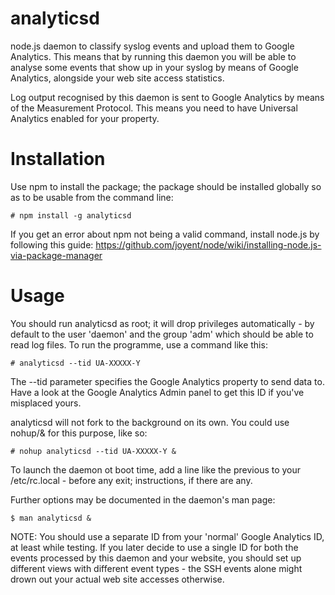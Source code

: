 analyticsd
==========

node.js daemon to classify syslog events and upload them to Google Analytics.
This means that by running this daemon you will be able to analyse some events
that show up in your syslog by means of Google Analytics, alongside your web
site access statistics.

Log output recognised by this daemon is sent to Google Analytics by means of
the Measurement Protocol. This means you need to have Universal Analytics
enabled for your property.

Installation
============

Use npm to install the package; the package should be installed globally so as
to be usable from the command line:

    # npm install -g analyticsd

If you get an error about npm not being a valid command, install node.js by
following this guide: https://github.com/joyent/node/wiki/installing-node.js-via-package-manager

Usage
=====

You should run analyticsd as root; it will drop privileges automatically - by
default to the user 'daemon' and the group 'adm' which should be able to read
log files. To run the programme, use a command like this:

    # analyticsd --tid UA-XXXXX-Y

The --tid parameter specifies the Google Analytics property to send data to.
Have a look at the Google Analytics Admin panel to get this ID if you've
misplaced yours.

analyticsd will not fork to the background on its own. You could use nohup/& for
this purpose, like so:

    # nohup analyticsd --tid UA-XXXXX-Y &

To launch the daemon ot boot time, add a line like the previous to your
/etc/rc.local - before any exit; instructions, if there are any.

Further options may be documented in the daemon's man page:

    $ man analyticsd &

NOTE: You should use a separate ID from your 'normal' Google Analytics ID, at
least while testing. If you later decide to use a single ID for both the events
processed by this daemon and your website, you should set up different views
with different event types - the SSH events alone might drown out your actual
web site accesses otherwise.
